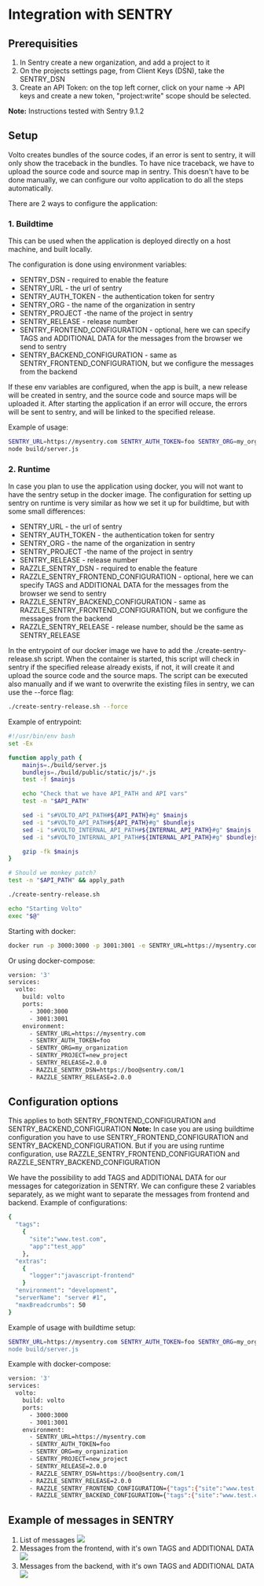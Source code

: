 

# Integration with SENTRY

## Prerequisities
1. In Sentry create a new organization, and add a project to it
2. On the projects settings page, from Client Keys (DSN), take the SENTRY_DSN
3. Create an API Token: on the top left corner, click on your name -> API keys and create a new token, "project:write" scope should be selected.

**Note:**  Instructions tested with Sentry 9.1.2

## Setup
Volto creates bundles of the source codes, if an error is sent to sentry, it will only show the traceback in the bundles. To have nice traceback, we have to upload the source code and source map in sentry.
This doesn't have to be done manually, we can configure our volto application to do all the steps automatically.

There are 2 ways to configure the application:

### 1. Buildtime
This can be used when the application is deployed directly on a host machine, and built locally.

The configuration is done using environment variables:

 - SENTRY_DSN - required to enable the feature
 - SENTRY_URL - the url of sentry
 - SENTRY_AUTH_TOKEN - the authentication token for sentry
 - SENTRY_ORG - the name of the organization in sentry
 - SENTRY_PROJECT -the name of the project in sentry
 - SENTRY_RELEASE - release number
 - SENTRY_FRONTEND_CONFIGURATION - optional, here we can specify TAGS
   and ADDITIONAL DATA for the messages from the browser we send to sentry
 - SENTRY_BACKEND_CONFIGURATION - same as SENTRY_FRONTEND_CONFIGURATION, but we configure the messages from the backend

If these env variables are configured, when the app is built, a new release will be created in sentry, and the source code and source maps will be uploaded it.
After starting the application if an error will occure, the errors will be sent to sentry, and will be linked to the specified release.

Example of usage:
```bash
SENTRY_URL=https://mysentry.com SENTRY_AUTH_TOKEN=foo SENTRY_ORG=my_organization SENTRY_PROJECT=new_project SENTRY_RELEASE=2.0.0 SENTRY_DSN=https://boo@sentry.com/1 yarn build
node build/server.js
```
### 2. Runtime
In case you plan to use the application using docker, you will not want to have the sentry setup in the docker image.
The configuration for setting up sentry on runtime is very similar as how we set it up for buildtime, but with some small differences:
 - SENTRY_URL - the url of sentry
 - SENTRY_AUTH_TOKEN - the authentication token for sentry
 - SENTRY_ORG - the name of the organization in sentry
 - SENTRY_PROJECT -the name of the project in sentry
 - SENTRY_RELEASE - release number
 - RAZZLE_SENTRY_DSN - required to enable the feature
 - RAZZLE_SENTRY_FRONTEND_CONFIGURATION - optional, here we can specify TAGS
   and ADDITIONAL DATA for the messages from the browser we send to sentry
 - RAZZLE_SENTRY_BACKEND_CONFIGURATION - same as RAZZLE_SENTRY_FRONTEND_CONFIGURATION, but we configure the messages from the backend
 - RAZZLE_SENTRY_RELEASE - release number, should be the same as SENTRY_RELEASE

In the entrypoint of our docker image we have to add the ./create-sentry-release.sh script. When the container is started, this script will check in sentry if the specified release already exists, if not, it will create it and upload the source code and the source maps.
The script can be executed also manually and if we want to overwrite the existing files in sentry, we can use the --force  flag:
```bash
./create-sentry-release.sh --force
```
Example of entrypoint:
```bash
#!/usr/bin/env bash
set -Ex

function apply_path {
    mainjs=./build/server.js
    bundlejs=./build/public/static/js/*.js
    test -f $mainjs

    echo "Check that we have API_PATH and API vars"
    test -n "$API_PATH"

    sed -i "s#VOLTO_API_PATH#${API_PATH}#g" $mainjs
    sed -i "s#VOLTO_API_PATH#${API_PATH}#g" $bundlejs
    sed -i "s#VOLTO_INTERNAL_API_PATH#${INTERNAL_API_PATH}#g" $mainjs
    sed -i "s#VOLTO_INTERNAL_API_PATH#${INTERNAL_API_PATH}#g" $bundlejs

    gzip -fk $mainjs
}

# Should we monkey patch?
test -n "$API_PATH" && apply_path

./create-sentry-release.sh

echo "Starting Volto"
exec "$@"
```

Starting with docker:
```bash
docker run -p 3000:3000 -p 3001:3001 -e SENTRY_URL=https://mysentry.com -e SENTRY_AUTH_TOKEN=foo -e SENTRY_ORG=my_organization -e SENTRY_PROJECT=new_project -e SENTRY_RELEASE=2.0.0 -e RAZZLE_SENTRY_DSN=https://boo@sentry.com/1 -e RAZZLE_SENTRY_RELEASE=2.0.0 volto-app:latest
```

Or using docker-compose:
```bash
version: '3'
services:
  volto:
    build: volto
    ports:
      - 3000:3000
      - 3001:3001
    environment:
      - SENTRY_URL=https://mysentry.com
      - SENTRY_AUTH_TOKEN=foo
      - SENTRY_ORG=my_organization
      - SENTRY_PROJECT=new_project
      - SENTRY_RELEASE=2.0.0
      - RAZZLE_SENTRY_DSN=https://boo@sentry.com/1
      - RAZZLE_SENTRY_RELEASE=2.0.0
```

## Configuration options
This applies to both SENTRY_FRONTEND_CONFIGURATION and SENTRY_BACKEND_CONFIGURATION 
**Note:** In case you are using buildtime configuration you have to use SENTRY_FRONTEND_CONFIGURATION and SENTRY_BACKEND_CONFIGURATION. But if you are using runtime configuration, use RAZZLE_SENTRY_FRONTEND_CONFIGURATION and RAZZLE_SENTRY_BACKEND_CONFIGURATION

We have the possibility to add TAGS and ADDITIONAL DATA for our messages for categorization in SENTRY. We can configure these 2 variables separately, as we might want to separate the messages from frontend and backend.
Example of configurations:
```bash
{
  "tags":
    {
      "site":"www.test.com",
      "app":"test_app"
    },
  "extras":
    {
      "logger":"javascript-frontend"
    }
  "environment": "development",
  "serverName": "server #1",
  "maxBreadcrumbs": 50
}
```
Example of usage with buildtime setup:
```bash
SENTRY_URL=https://mysentry.com SENTRY_AUTH_TOKEN=foo SENTRY_ORG=my_organization SENTRY_PROJECT=new_project SENTRY_RELEASE=2.0.0 SENTRY_DSN=https://boo@sentry.com/1 SENTRY_FRONTEND_CONFIG='{"tags":{"site":"www.test.com","app":"test_app"},"extras":{"logger":"javascript-frontend", "release":"1.4.1"}}' SENTRY_BACKEND_CONFIG='{"tags":{"site":"www.test.com","app":"test_app"} yarn build
node build/server.js
```
 Example with docker-compose:
```bash
version: '3'
services:
  volto:
    build: volto
    ports:
      - 3000:3000
      - 3001:3001
    environment:
      - SENTRY_URL=https://mysentry.com
      - SENTRY_AUTH_TOKEN=foo
      - SENTRY_ORG=my_organization
      - SENTRY_PROJECT=new_project
      - SENTRY_RELEASE=2.0.0
      - RAZZLE_SENTRY_DSN=https://boo@sentry.com/1
      - RAZZLE_SENTRY_RELEASE=2.0.0
      - RAZZLE_SENTRY_FRONTEND_CONFIGURATION={"tags":{"site":"www.test.com","app":"test_app"},"extras":{"logger":"javascript-frontend"}}
      - RAZZLE_SENTRY_BACKEND_CONFIGURATION={"tags":{"site":"www.test.com","app":"test_app"},"extras":{"logger":"javascript-backend", "server":"server#1"}}
 ```

## Example of messages in SENTRY
1. List of messages
![](sentry_messages.png)
2. Messages from the frontend, with it's own TAGS and ADDITIONAL DATA
![](sentry_frontend_message.png)
3. Messages from the backend, with it's own TAGS and ADDITIONAL DATA
![](sentry_backend_message.png)
